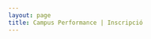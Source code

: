 ```yaml
---
layout: page
title: Campus Performance | Inscripció
---
```

<section class="page-section bg-light">
    <div class="container">
        <iframe data-tally-src="https://tally.so/embed/wavBzq?alignLeft=1&transparentBackground=1&dynamicHeight=1" loading="lazy" width="100%" height="1543" frameborder="0" marginheight="0" marginwidth="0" title="23è Campus Performance (Estiu 2025)"></iframe>
<script>var d=document,w="https://tally.so/widgets/embed.js",v=function(){"undefined"!=typeof Tally?Tally.loadEmbeds():d.querySelectorAll("iframe[data-tally-src]:not([src])").forEach((function(e){e.src=e.dataset.tallySrc}))};if("undefined"!=typeof Tally)v();else if(d.querySelector('script[src="'+w+'"]')==null){var s=d.createElement("script");s.src=w,s.onload=v,s.onerror=v,d.body.appendChild(s);}</script>
    </div>
</section>
